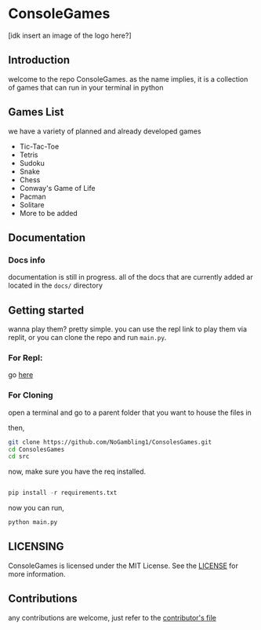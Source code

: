 # ConsoleGames

[idk insert an image of the logo here?]

## Introduction

welcome to the repo ConsoleGames. as the name implies, it is a collection of games that can run in your terminal in python

## Games List

we have a variety of planned and already developed games
  - Tic-Tac-Toe
  - Tetris
  - Sudoku
  - Snake
  - Chess
  - Conway's Game of Life
  - Pacman
  - Solitare
  - More to be added

## Documentation

### Docs info

documentation is still in progress. all of the docs that are currently added ar located in the `docs/` directory

## Getting started

wanna play them? pretty simple. you can use the repl link to play them via replit, or you can clone the repo and run `main.py`.

### For Repl:

go [here](https://replit.com/@orangejuiceplz/ConsoleGames)

### For Cloning

open a terminal and go to a parent folder that you want to house the files in

then,

```bash
git clone https://github.com/NoGambling1/ConsolesGames.git
cd ConsolesGames
cd src
```
now, make sure you have the req installed.

```python

pip install -r requirements.txt

```
now you can run,

```bash
python main.py
```

## LICENSING

ConsoleGames is licensed under the MIT License. See the  [LICENSE](https://github.com/NoGambling1/ConsoleGames/blob/main/LICENSE) for more information.

## Contributions

any contributions are welcome, just refer to the [contributor's file](https://github.com/NoGambling1/ConsoleGames/blob/main/docs/CONTRIBUTING.md)
